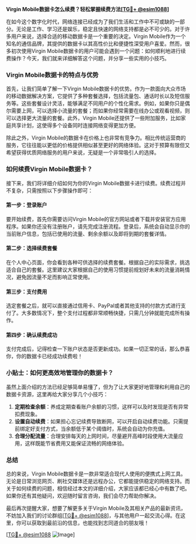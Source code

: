 **Virgin Mobile数据卡怎么续费？轻松掌握续费方法[[TG💪+ @esim1088](https://t.me/s/esim1088)]**

在如今这个数字化时代，网络连接已经成为了我们生活和工作中不可或缺的一部分。无论是工作、学习还是娱乐，稳定且快速的网络支持都是必不可少的。对于许多用户来说，选择合适的移动数据卡是一个重要的决定。Virgin Mobile作为一个知名的通信品牌，其提供的数据卡以其高性价比和便捷性深受用户喜爱。然而，很多初次使用Virgin Mobile数据卡的用户可能会遇到一个问题：如何顺利地进行续费操作？今天，我们就来详细解答这个问题，并分享一些实用的小技巧。

### Virgin Mobile数据卡的特点与优势

首先，让我们简单了解一下Virgin Mobile数据卡的优势。作为一款面向大众市场的移动数据解决方案，它提供了多种套餐选择，包括流量包、通话时长以及短信服务等。这些套餐设计灵活，能够满足不同用户的个性化需求。例如，如果你只是偶尔需要上网，可以选择小流量的套餐；而如果你经常需要在线办公或观看视频，则可以选择更大流量的套餐。此外，Virgin Mobile还提供了一些附加服务，比如家庭共享计划，这使得多个设备同时连接网络变得更加方便。

除此之外，Virgin Mobile的数据卡在价格上也非常有竞争力。相比传统运营商的服务，它往往能以更低的价格提供相似甚至更好的网络体验。这对于预算有限但又希望获得优质网络服务的用户来说，无疑是一个非常吸引人的选择。

### 如何续费Virgin Mobile数据卡？

接下来，我们将详细介绍如何为你的Virgin Mobile数据卡进行续费。续费过程并不复杂，只需按照以下步骤操作即可：

#### 第一步：登录账户
要开始续费，首先你需要访问Virgin Mobile的官方网站或者下载并安装官方应用程序。如果你还没有注册账户，请先完成注册流程。登录后，系统会自动显示你的当前账户信息，包括已使用的流量、剩余余额以及即将到期的套餐详情。

#### 第二步：选择续费套餐
在个人中心页面，你会看到各种可供选择的续费套餐。根据自己的实际需求，挑选适合自己的套餐。这里建议大家根据自己的使用习惯提前规划好未来的流量消耗情况，避免因流量不足而影响正常使用。

#### 第三步：支付费用
选定套餐之后，就可以直接通过信用卡、PayPal或者其他支持的付款方式进行支付了。大多数情况下，整个支付过程都非常顺畅快捷，只需几分钟就能完成所有操作。

#### 第四步：确认续费成功
支付完成后，记得检查一下账户状态是否更新成功。如果一切正常的话，那么恭喜你，你的数据卡已经成功续费啦！

### 小贴士：如何更高效地管理你的数据卡？

虽然上面介绍的方法已经足够简单易懂了，但为了让大家更好地管理和利用自己的数据卡资源，这里再给大家分享几个小技巧：

1. **定期检查余额**：养成定期查看账户余额的习惯，这样可以及时发现是否有异常扣费现象。
2. **设置自动续费**：如果担心忘记续费导致断网，可以开启自动续费功能。只需提前绑定好支付方式，当余额低于某个阈值时，系统会自动为你充值。
3. **合理分配流量**：合理安排每天的上网时间，尽量避开高峰时段使用大流量应用，这样既能节省费用又能保证流畅的网络体验。

### 总结

总的来说，Virgin Mobile数据卡是一款非常适合现代人使用的便携式上网工具。无论是日常浏览网页、刷社交媒体还是远程办公，它都能提供稳定的网络支持。而关于如何续费的问题，相信经过本文的详细介绍，大家应该都已经心中有数了吧。如果你还有其他疑问，欢迎随时留言咨询，我们会尽力帮助你解决。

最后再次提醒大家，想要了解更多关于Virgin Mobile及其相关产品的最新资讯，不妨加入我们的讨论群组[[TG💪+ @esim1088](https://t.me/s/esim1088)]，与其他用户一起交流心得。在这里，你可以获取到最前沿的信息，也能找到志同道合的朋友哦！

[[TG💪+ @esim1088](https://t.me/s/esim1088) ![Image](https://i.postimg.cc/4NQfJmqS/Snipaste-2025-05-13-00-14-12.png)]